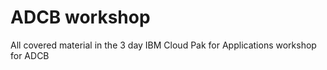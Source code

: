 # ADCB workshop

All covered material in the 3 day IBM Cloud Pak for Applications workshop for ADCB
